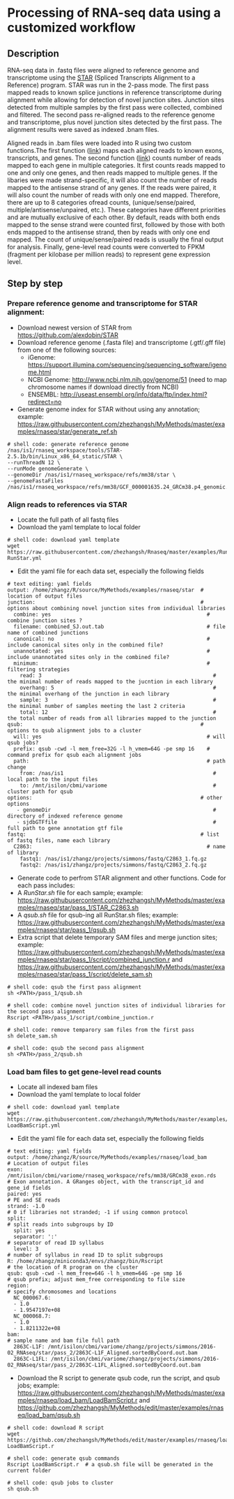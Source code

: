 # Processing of RNA-seq data using a customized workflow

## Description

RNA-seq data in .fastq files were aligned to reference genome and transcriptome using the [STAR](https://github.com/alexdobin/STAR)
(Spliced Transcripts Alignment to a Reference) program. STAR was run in the 2-pass mode. The first pass mapped reads to known splice 
junctions in reference transcriptome during alignment while allowing for detection of novel junction sites. Junction sites detected 
from multiple samples by the first pass were collected, combined and filtered. The second pass re-aligned reads to the reference genome
and transcriptome, plus novel junction sites detected by the first pass. The alignment results were saved as indexed .bnam files.

Aligned reads in .bam files were loaded into R using two custom functions.The first function ([link](https://raw.githubusercontent.com/zhezhangsh/Rnaseq/master/R/LoadBam.R)) maps each aligned reads to known exons, transcripts, and genes. The second function ([link](https://raw.githubusercontent.com/zhezhangsh/Rnaseq/master/R/CountRead.R)) counts number of reads mapped to each gene in multiple categories. It first counts reads mapped to one and only one genes, and then reads mapped to multiple genes. If the libaries were made strand-specific, it will also count the number of reads mapped to the antisense strand of any genes. If the reads were paired, it will also count the number of reads with only one end mapped. Therefore, there are up to 8 categories ofread counts, (unique/sense/paired, multiple/antisense/unpaired, etc.). These categories have different priorities and are mutually exclusive of each other. By default, reads with both ends mapped to the sense strand were counted first, followed by those with both ends mapped to the antisense strand, then by reads with only one end mapped. The count of unique/sense/paired reads is usually the final output for analysis. Finally, gene-level read counts were converted to FPKM (fragment per kilobase per million reads) to represent gene expression level. 

## Step by step

### Prepare reference genome and transcriptome for STAR alignment: 

- Download newest version of STAR from https://github.com/alexdobin/STAR
- Download reference genome (.fasta file) and transcriptome (.gtf/.gff file) from one of the following sources:
   - iGenome: https://support.illumina.com/sequencing/sequencing_software/igenome.html
   - NCBI Genome: http://www.ncbi.nlm.nih.gov/genome/51 (need to map chromosome names if download directly from NCBI)
   - ENSEMBL: http://useast.ensembl.org/info/data/ftp/index.html?redirect=no
- Generate genome index for STAR without using any annotation; example: https://raw.githubusercontent.com/zhezhangsh/MyMethods/master/examples/rnaseq/star/generate_ref.sh

```
# shell code: generate reference genome
/nas/is1/rnaseq_workspace/tools/STAR-2.5.1b/bin/Linux_x86_64_static/STAR \
--runThreadN 12 \
--runMode genomeGenerate \
--genomeDir /nas/is1/rnaseq_workspace/refs/mm38/star \
--genomeFastaFiles /nas/is1/rnaseq_workspace/refs/mm38/GCF_000001635.24_GRCm38.p4_genomic.fna
```

### Align reads to references via STAR

  - Locate the full path of all fastq files
  - Download the yaml template to local folder 
```
# shell code: download yaml template
wget https://raw.githubusercontent.com/zhezhangsh/Rnaseq/master/examples/RunStar/RunStar.yml RunStar.yml
```
  - Edit the yaml file for each data set, especially the following fields
```
# text editing: yaml fields
output: /home/zhangz/R/source/MyMethods/examples/rnaseq/star  # location of output files
junction:                                                     # options about combining novel junction sites from individual libraries
  combine: yes                                                  # combine junction sites ?
  filename: combined_SJ.out.tab                                 # file name of combined junctions
  canonical: no                                                 # include canonical sites only in the combined file?
  unannotated: yes                                              # include unannotated sites only in the combined file?
  minimum:                                                      # filtering strategies
    read: 3                                                       # the minimal number of reads mapped to the jucntion in each library
    overhang: 5                                                   # the minimal overhang of the junction in each library
    sample: 3                                                     # the minimal number of samples meeting the last 2 criteria
    total: 12                                                     # the total number of reads from all libraries mapped to the junction
qsub:                                                         # options to qsub alignment jobs to a cluster
  will: yes                                                     # will qsub jobs?
  prefix: qsub -cwd -l mem_free=32G -l h_vmem=64G -pe smp 16    # command prefix for qsub each alignment jobs
  path:                                                         # path change
    from: /nas/is1                                                # local path to the input files      
    to: /mnt/isilon/cbmi/variome                                  # cluster path for qsub
options:                                                      # other options
   - genomeDir                                                    # directory of indexed reference genome
   - sjdbGTFfile                                                  # full path to gene annotation gtf file   
fastq:                                                        # list of fastq files, name each library
  C2863:                                                        # name of library
    fastq1: /nas/is1/zhangz/projects/simmons/fastq/C2863_1.fq.gz
    fastq2: /nas/is1/zhangz/projects/simmons/fastq/C2863_2.fq.gz
```

  - Generate code to perfrom STAR alignment and other functions. Code for each pass includes:
   - A _RunStar.sh_ file for each sample; example: https://raw.githubusercontent.com/zhezhangsh/MyMethods/master/examples/rnaseq/star/pass_1/STAR_C2863.sh
   - A _qsub.sh_ file for qsub-ing all RunStar.sh files; example: https://raw.githubusercontent.com/zhezhangsh/MyMethods/master/examples/rnaseq/star/pass_1/qsub.sh
   - Extra script that delete temporary SAM files and merge junction sites; example: https://raw.githubusercontent.com/zhezhangsh/MyMethods/master/examples/rnaseq/star/pass_1/script/combined_junction.r and https://raw.githubusercontent.com/zhezhangsh/MyMethods/master/examples/rnaseq/star/pass_1/script/delete_sam.sh

```
# shell code: qsub the first pass alignment
sh <PATH>/pass_1/qsub.sh

# shell code: combine novel junction sites of individual libraries for the second pass alignment
Rscript <PATH>/pass_1/script/combine_junction.r

# shell code: remove temparory sam files from the first pass
sh delete_sam.sh

# shell code: qsub the second pass alignment
sh <PATH>/pass_2/qsub.sh
```

### Load bam files to get gene-level read counts

  - Locate all indexed bam files
  - Download the yaml template to local folder 
```
# shell code: download yaml template
wget https://raw.githubusercontent.com/zhezhangsh/MyMethods/master/examples/rnaseq/load_bam/LoadBamScript.yml LoadBamScript.yml
```
  - Edit the yaml file for each data set, especially the following fields
```
# text editing: yaml fields
output: /home/zhangz/R/source/MyMethods/examples/rnaseq/load_bam              # Location of output files
exon: /mnt/isilon/cbmi/variome/rnaseq_workspace/refs/mm38/GRCm38_exon.rds     # Exon annotation. A GRanges object, with the transcript_id and gene_id fields
paired: yes                                                                   # PE and SE reads
strand: -1.0                                                                  # 0 if libraries not stranded; -1 if using common protocol
split:                                                                        # split reads into subgroups by ID
  split: yes                                                                  
  separator: ':'                                                                 # separator of read ID syllabus
  level: 3                                                                       # number of syllabus in read ID to split subgroups
R: /home/zhangz/miniconda3/envs/zhangz/bin/Rscript                            # the location of R program on the cluster
qsub: qsub -cwd -l mem_free=64G -l h_vmem=64G -pe smp 16                      # qsub prefix; adjust mem_free corresponding to file size
region:                                                                       # specify chromosomes and locations
  NC_000067.6:
  - 1.0
  - 1.9547197e+08
  NC_000068.7:
  - 1.0
  - 1.8211322e+08
bam:                                                                          # sample name and bam file full path
  2863C-L1F: /mnt/isilon/cbmi/variome/zhangz/projects/simmons/2016-02_RNAseq/star/pass_2/2863C-L1F_Aligned.sortedByCoord.out.bam
  2863C-L1FL: /mnt/isilon/cbmi/variome/zhangz/projects/simmons/2016-02_RNAseq/star/pass_2/2863C-L1FL_Aligned.sortedByCoord.out.bam
```

  - Download the R script to generate qsub code, run the script, and qsub jobs; example: https://raw.githubusercontent.com/zhezhangsh/MyMethods/master/examples/rnaseq/load_bam/LoadBamScript.r and https://github.com/zhezhangsh/MyMethods/edit/master/examples/rnaseq/load_bam/qsub.sh
```
# shell code: download R script
wget https://github.com/zhezhangsh/MyMethods/edit/master/examples/rnaseq/load_bam/LoadBamScript.r LoadBamScript.r 

# shell code: generate qsub commands
Rscript LoadBamScript.r  # a qsub.sh file will be generated in the current folder

# shell code: qsub jobs to cluster
sh qsub.sh
```







